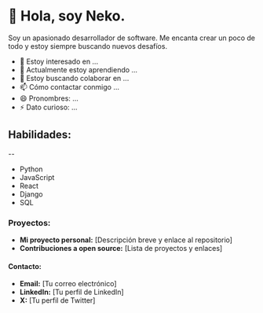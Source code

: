 # 👋 Hola, soy Neko.

Soy un apasionado desarrollador de software. Me encanta crear un poco de todo y estoy siempre buscando nuevos desafíos.

- 👀 Estoy interesado en ...
- 🌱 Actualmente estoy aprendiendo ...
- 💞️ Estoy buscando colaborar en ...
- 📫 Cómo contactar conmigo ...
- 😄 Pronombres: ...
- ⚡ Dato curioso: ...


## Habilidades:
--

* Python
* JavaScript
* React
* Django
* SQL

### Proyectos:

* **Mi proyecto personal:** [Descripción breve y enlace al repositorio]
* **Contribuciones a open source:** [Lista de proyectos y enlaces]

#### Contacto:

* **Email:** [Tu correo electrónico]
* **LinkedIn:** [Tu perfil de LinkedIn]
* **X:** [Tu perfil de Twitter]
